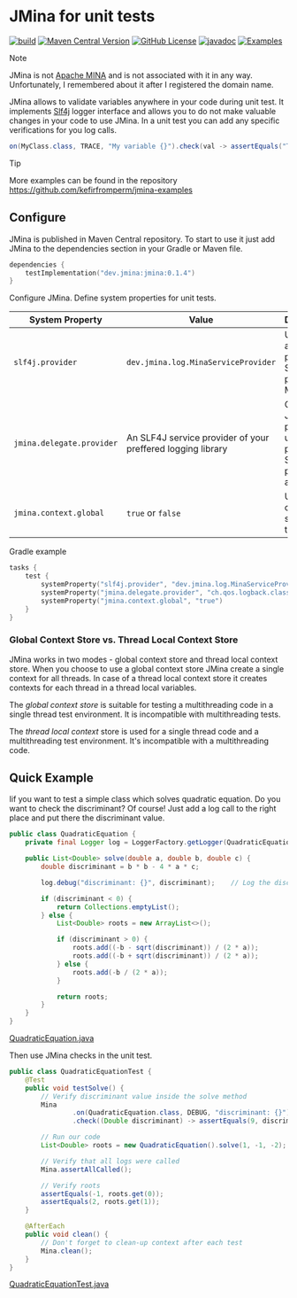 # JMina for unit tests

[![build](https://github.com/kefirfromperm/jmina/actions/workflows/build.yml/badge.svg)](https://github.com/kefirfromperm/jmina/actions/workflows/build.yml)
[![Maven Central Version](https://img.shields.io/maven-central/v/dev.jmina/jmina)](https://central.sonatype.com/artifact/dev.jmina/jmina)
[![GitHub License](https://img.shields.io/github/license/kefirfromperm/jmina)](LICENSE)
[![javadoc](https://javadoc.io/badge2/dev.jmina/jmina/javadoc.svg)](https://javadoc.io/doc/dev.jmina/jmina)
[![Examples](https://img.shields.io/badge/examples-indigo)](https://github.com/kefirfromperm/jmina-examples)

> [!NOTE]
> JMina is not [Apache MINA](https://mina.apache.org/) and is not associated with it in any way. Unfortunately, I
> remembered about it after I registered the domain name.

JMina allows to validate variables anywhere in your code during unit test. It implements [Slf4j](https://www.slf4j.org/)
logger interface and allows you to do not make valuable changes in your code to use JMina. In a unit test you can add
any specific verifications for you log calls.

```java
on(MyClass.class, TRACE, "My variable {}").check(val -> assertEquals("TEST", val));
```

> [!TIP]
> More examples can be found in the repository https://github.com/kefirfromperm/jmina-examples

## Configure

JMina is published in Maven Central repository. To start to use it just add JMina to the dependencies section in your 
Gradle or Maven file.

```kotlin
dependencies {
    testImplementation("dev.jmina:jmina:0.1.4")
}
```

Configure JMina. Define system properties for unit tests.

| System Property           | Value                                                       | Description                                                              |
|---------------------------|-------------------------------------------------------------|--------------------------------------------------------------------------|
| `slf4j.provider`          | `dev.jmina.log.MinaServiceProvider`                         | Use JMina as a primary SLF4J provider. Mandatory.                        |
| `jmina.delegate.provider` | An SLF4J service provider of your preffered logging library | Configure JMina proxy to use your preferred SLF4J provider as a delegate |
| `jmina.context.global`    | `true` or `false`                                           | User global context store or thread local                                |

Gradle example
```kotlin
tasks {
    test {
        systemProperty("slf4j.provider", "dev.jmina.log.MinaServiceProvider")
        systemProperty("jmina.delegate.provider", "ch.qos.logback.classic.spi.LogbackServiceProvider")
        systemProperty("jmina.context.global", "true")
    }
}
```

### Global Context Store vs. Thread Local Context Store

JMina works in two modes - global context store and thread local context store. When you choose to use a global
context store JMina create a single context for all threads. In case of a thread local context store it creates contexts
for each thread in a thread local variables.

The *global context store* is suitable for testing a multithreading code in a single thread test environment. It is
incompatible with multithreading tests.

The *thread local context* store is used for a single thread code and a multithreading test environment. It's
incompatible
with a multithreading code.

## Quick Example

Iif you want to test a simple class which solves quadratic equation. Do you want to check the discriminant? Of course!
Just add a log call to the right place and put there the discriminant value.
```java
public class QuadraticEquation {
    private final Logger log = LoggerFactory.getLogger(QuadraticEquation.class);

    public List<Double> solve(double a, double b, double c) {
        double discriminant = b * b - 4 * a * c;

        log.debug("discriminant: {}", discriminant);    // Log the discriminant value to verify it during test execution

        if (discriminant < 0) {
            return Collections.emptyList();
        } else {
            List<Double> roots = new ArrayList<>();

            if (discriminant > 0) {
                roots.add((-b - sqrt(discriminant)) / (2 * a));
                roots.add((-b + sqrt(discriminant)) / (2 * a));
            } else {
                roots.add(-b / (2 * a));
            }

            return roots;
        }
    }
}
```
[QuadraticEquation.java](src/test/java/dev/jmina/example/QuadraticEquation.java)

Then use JMina checks in the unit test.
```java
public class QuadraticEquationTest {
    @Test
    public void testSolve() {
        // Verify discriminant value inside the solve method
        Mina
                .on(QuadraticEquation.class, DEBUG, "discriminant: {}")
                .check((Double discriminant) -> assertEquals(9, discriminant));

        // Run our code
        List<Double> roots = new QuadraticEquation().solve(1, -1, -2);

        // Verify that all logs were called
        Mina.assertAllCalled();

        // Verify roots
        assertEquals(-1, roots.get(0));
        assertEquals(2, roots.get(1));
    }

    @AfterEach
    public void clean() {
        // Don't forget to clean-up context after each test
        Mina.clean();
    }
}
```
[QuadraticEquationTest.java](src/test/java/dev/jmina/example/QuadraticEquationTest.java)

